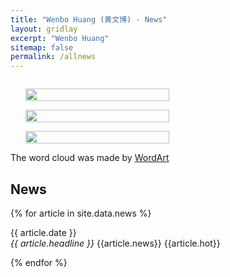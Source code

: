 ```yaml
---
title: "Wenbo Huang (黄文博) - News"
layout: gridlay
excerpt: "Wenbo Huang"
sitemap: false
permalink: /allnews
---
```

<div class="col-sm-4" align="right" style="display:table-cell; vertical-align:middle; text-align:center">

  <ul style="overflow: hidden">
  <a href ="https://wenbohuang1002X.github.io"> <img align="right" src="{{ site.url }}{{ site.baseurl }}/images/pages/NewsCloud.png" class="img-responsive" width="100%" /></a>
  </ul>
  <ul style="overflow: hidden">
  <a href ="https://wenbohuang1002X.github.io"> <img align="right" src="{{ site.url }}{{ site.baseurl }}/images/pages/ActivityR.png" class="img-responsive" width="100%" /></a>
  </ul>
  <ul style="overflow: hidden">
  <a href ="https://wenbohuang1002X.github.io"> <img align="right" src="{{ site.url }}{{ site.baseurl }}/images/pages/ActivityC.png" class="img-responsive" width="100%" /></a>
  </ul>
  <!-- The shapes of the word cloud is <a href ="https://nishinonanase.com">Nishino Nanase</a> and <a href ="https://weibo.com/snh48wangxiaojia">Xiaojia Wang</a><br> -->
  The word cloud was made by <a href ="https://wordart.com/">WordArt</a>
</div>


<div class="col-sm-8">

## News

{% for article in site.data.news %}
<p>{{ article.date }} <br>
<em>{{ article.headline }}</em>
{{article.news}}
{{article.hot}}</p>
{% endfor %}

</div>